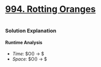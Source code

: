 # [994. Rotting Oranges](https://leetcode.com/problems/rotting-oranges/)

```python

```

### Solution Explanation 

#### Runtime Analysis  
- *Time:* $O() -> $
- *Space:* $O() -> $ 
